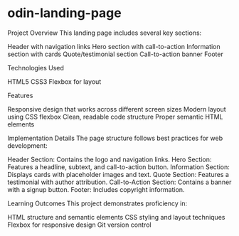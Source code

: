 # odin-landing-page
Project Overview
This landing page includes several key sections:

Header with navigation links
Hero section with call-to-action
Information section with cards
Quote/testimonial section
Call-to-action banner
Footer

Technologies Used

HTML5
CSS3
Flexbox for layout

Features

Responsive design that works across different screen sizes
Modern layout using CSS flexbox
Clean, readable code structure
Proper semantic HTML elements

Implementation Details
The page structure follows best practices for web development:

Header Section: Contains the logo and navigation links.
Hero Section: Features a headline, subtext, and call-to-action button.
Information Section: Displays cards with placeholder images and text.
Quote Section: Features a testimonial with author attribution.
Call-to-Action Section: Contains a banner with a signup button.
Footer: Includes copyright information.

Learning Outcomes
This project demonstrates proficiency in:

HTML structure and semantic elements
CSS styling and layout techniques
Flexbox for responsive design
Git version control
